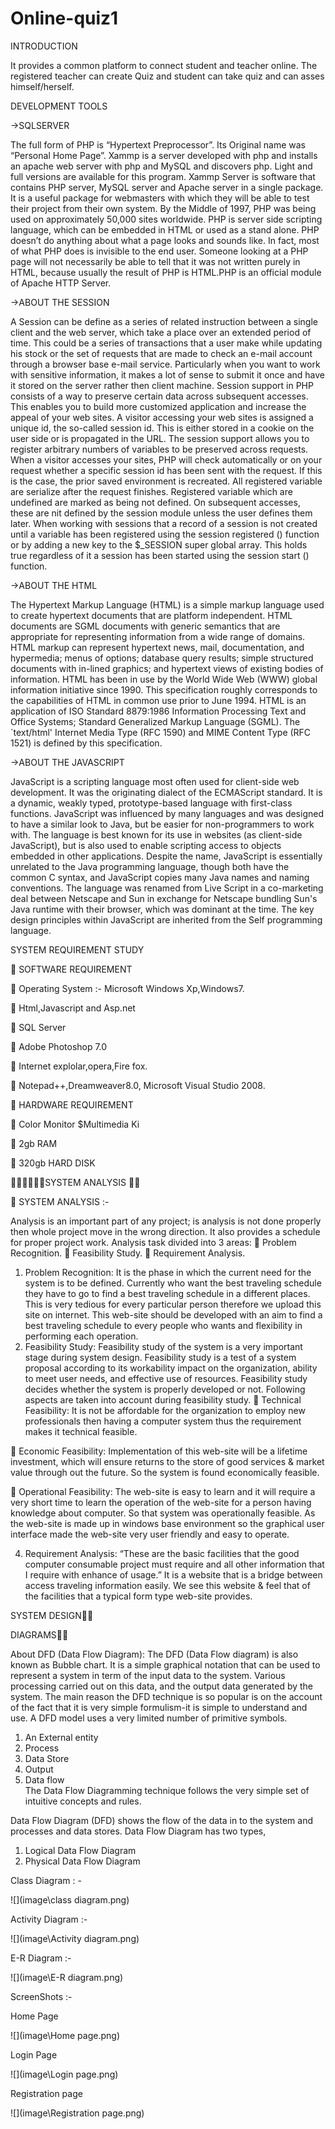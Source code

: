 # Online-quiz1

INTRODUCTION

It provides a common platform to connect student and teacher online. The registered teacher can create Quiz and student can take quiz and can asses himself/herself.

DEVELOPMENT TOOLS

->SQLSERVER 

The full form of PHP is “Hypertext Preprocessor”. Its Original name was “Personal Home Page”.
Xammp is a server developed with php and installs an apache web server with php and MySQL and discovers php. Light and full versions are available for this program.
Xammp Server is software that contains PHP server, MySQL server and Apache server in a single package. It is a useful package for webmasters with which they will be able to test their project from their own system.
By the Middle of 1997, PHP was being used on approximately 50,000 sites worldwide.
PHP is server side scripting language, which can be embedded in HTML or used as a stand alone.
PHP doesn’t do anything about what a page looks and sounds like. In fact, most of what PHP does is invisible to the end user.
Someone looking at a PHP page will not necessarily be able to tell that it was not written purely in HTML, because usually the result of PHP is HTML.PHP is an official module of Apache HTTP Server.

->ABOUT THE SESSION

A  Session can be define as a series of related instruction between a single client and the web server, which take a place over an extended period of time. This could be a series of transactions that a user make while updating his stock or the set of requests that are made to check an e-mail account through a browser base e-mail service.
Particularly when you want to work with sensitive information, it makes a lot of sense to submit it once and have it stored on the server rather then client machine. 
Session support in PHP consists of a way to preserve certain data across subsequent accesses. This enables you to build more customized application and increase the appeal of your web sites.
A visitor accessing your web sites is assigned a unique id, the so-called session id. This is either stored in a cookie on the user side or is propagated in the URL.
The session support allows you to register arbitrary numbers of variables to be preserved across requests. When a visitor accesses your sites, PHP will check automatically or on your request whether a specific session id has been sent with the request. If this is the case, the prior saved environment is recreated.
All registered variable are serialize after the request finishes. Registered variable which are undefined are marked as being not defined.
On subsequent accesses, these are nit defined by the session module unless the user defines them later.
When working with sessions that a record of a session is not created until a variable has been registered using the session registered () function or by adding a new key to the $_SESSION super global array. This holds true regardless of it a session has been started using the session start () function.

->ABOUT THE HTML

The Hypertext Markup Language (HTML) is a simple markup language used to create hypertext documents that are platform independent. HTML documents are SGML documents with generic semantics that are appropriate for representing information from a wide range of domains. 
HTML markup can represent hypertext news, mail, documentation, and hypermedia; menus of options; database query results; simple structured documents with in-lined graphics; and hypertext views of existing bodies of information. 
HTML has been in use by the World Wide Web (WWW) global information initiative since 1990. This specification roughly corresponds to the capabilities of HTML in common use prior to June 1994.
HTML is an application of ISO Standard 8879:1986 Information Processing Text and Office Systems; Standard Generalized Markup Language (SGML). The `text/html' Internet Media Type (RFC 1590) and MIME Content Type (RFC 1521) is defined by this specification.

->ABOUT THE JAVASCRIPT

JavaScript is a scripting language most often used for client-side web development. It was the originating dialect of the ECMAScript standard. It is a dynamic, weakly typed, prototype-based language with first-class functions. 
JavaScript was influenced by many languages and was designed to have a similar look to Java, but be easier for non-programmers to work with. The language is best known for its use in websites (as client-side JavaScript), but is also used to enable scripting access to objects embedded in other applications.
Despite the name, JavaScript is essentially unrelated to the Java programming language, though both have the common C syntax, and JavaScript copies many Java names and naming conventions. 
The language was renamed from Live Script in a co-marketing deal between Netscape and Sun in exchange for Netscape bundling Sun's Java runtime with their browser, which was dominant at the time. The key design principles within JavaScript are inherited from the Self programming language.


SYSTEM REQUIREMENT STUDY

	SOFTWARE REQUIREMENT  

	Operating System :- Microsoft Windows Xp,Windows7.

	Html,Javascript  and  Asp.net

	SQL Server

	Adobe Photoshop 7.0

	Internet explolar,opera,Fire fox.

	Notepad++,Dreamweaver8.0, Microsoft Visual Studio 2008.

	HARDWARE REQUIREMENT

	Color Monitor $Multimedia Ki

	2gb  RAM

	320gb HARD DISK


SYSTEM ANALYSIS 

	SYSTEM ANALYSIS :-

Analysis is an important part of any project; is analysis is not done properly then whole project move in the wrong direction. It also provides a schedule for proper project work.
 Analysis task divided into 3 areas:
	Problem Recognition.
	Feasibility Study.
	Requirement Analysis.
1. Problem Recognition:
It is the phase in which the current need for the system is to be defined. Currently who want the best traveling schedule they have to go to find a best traveling schedule in a different places. This is very tedious for every particular person therefore we upload this site on internet.
This web-site should be developed with an aim to find a best traveling schedule to every people who wants and flexibility in performing each operation. 
2. Feasibility Study:
Feasibility study of the system is a very important stage during system design. Feasibility study is a test of a system proposal according to its workability impact on the organization, ability to meet user needs, and effective use of resources. Feasibility study decides whether the system is properly developed or not.
Following aspects are taken into account during feasibility study.
	Technical Feasibility:
It is not be affordable for the organization to employ new professionals then having a computer system thus the requirement makes it technical feasible.

	Economic Feasibility:
Implementation of this web-site will be a lifetime investment, which will ensure returns to the store of good services & market value through out the future.  So the system is found economically feasible.

	Operational Feasibility:
The web-site is easy to learn and it will require a very short time to learn the operation of the web-site for a person having knowledge about computer. So that system was operationally feasible.
As the web-site is made up in windows base environment so the graphical user interface made the web-site very user friendly and easy to operate.

4. Requirement Analysis:
“These are the basic facilities that the good computer consumable project must require and all other information that I require with enhance of usage.”
It is a website that is a bridge between access traveling information easily. We see this website & feel that of the facilities that a typical form type web-site provides. 

SYSTEM DESIGN

DIAGRAMS

About DFD (Data Flow Diagram):
The DFD (Data Flow diagram) is also known as Bubble chart. It is a simple graphical notation that can be used to represent a system in term of the input data to the system. Various processing carried out on this data, and the output data generated by the system. The main reason the DFD technique is so popular is on the account of the fact that it is very simple formulism-it is simple to understand and use. A DFD model uses a very limited number of primitive symbols.

1.	An External entity				     
2.	Process  
3.	 Data Store				             
4.	  Output  
5.	Data flow			
 	The Data Flow Diagramming technique follows the very simple set of intuitive concepts and rules. 

Data Flow Diagram (DFD) shows the flow of the data in to the system and processes and data stores. Data Flow Diagram has two types,   
1)	Logical Data Flow Diagram
2)	Physical Data Flow Diagram


Class Diagram : - 

![](image\class diagram.png)


Activity Diagram :-

![](‪image\Activity diagram.png)


E-R Diagram :-

![](image\E-R diagram.png)


ScreenShots :-

Home Page

![](image\Home page.png)


Login Page 

![](image\Login page.png)


Registration page 

![](image\Registration page.png)
